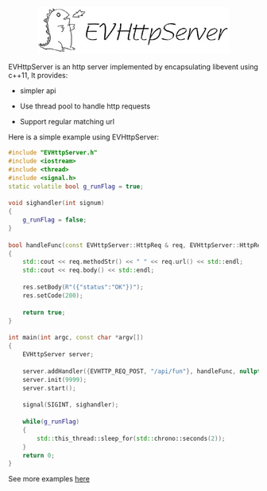 <p align="center">
  <img src="./doc/doxygen/Logo02.jpg" alt="EVHttpServer logo"/>
</p>

EVHttpServer is an http server implemented by encapsulating libevent using c++11, It provides:

- simpler api

- Use thread pool to handle http requests

- Support regular matching url

  

Here is a simple example using EVHttpServer:

```c++
#include "EVHttpServer.h"
#include <iostream>
#include <thread>
#include <signal.h>
static volatile bool g_runFlag = true;

void sighandler(int signum)
{
    g_runFlag = false;
}

bool handleFunc(const EVHttpServer::HttpReq & req, EVHttpServer::HttpRes & res, void * arg)
{
    std::cout << req.methodStr() << " " << req.url() << std::endl;
    std::cout << req.body() << std::endl;

    res.setBody(R"({"status":"OK"})");
    res.setCode(200);

    return true;
}

int main(int argc, const char *argv[])
{
    EVHttpServer server;

    server.addHandler({EVHTTP_REQ_POST, "/api/fun"}, handleFunc, nullptr);
    server.init(9999);
    server.start();

    signal(SIGINT, sighandler); 

    while(g_runFlag)
    {
        std::this_thread::sleep_for(std::chrono::seconds(2));
    }
    return 0;
}
```

See more examples [here](./example)
